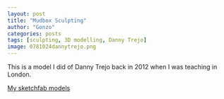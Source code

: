 ```yaml
---
layout: post
title: "Mudbox Sculpting"
author: "Gonzo"
categories: posts
tags: [sculpting, 3D modelling, Danny Trejo]
image: 0781024dannytrejo.png
---
```


This is a model I did of Danny Trejo back in 2012 when I was teaching in London.


[My sketchfab models](https://skfb.ly/6i3g2dca)
